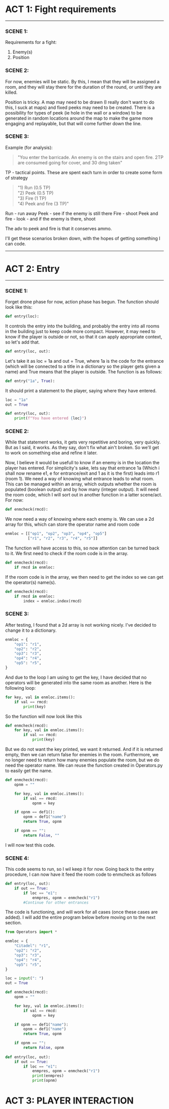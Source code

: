 # ACT 1: Fight requirements
---

### SCENE 1: 

Requirements for a fight:
1. Enemy(s)
2. Position

### SCENE 2:

For now, enemies will be static. By this, I mean that they will be assigned a room, and they will stay there for the duration of the round, or until they are killed.

Position is tricky. A map may need to be drawn (I really don't want to do this, I suck at maps) and fixed peeks may need to be created. There is a possibility for types of peek (ie hole in the wall or a window) to be generated in random locations around the map to make the game more engaging and replayable, but that will come further down the line.

### SCENE 3:

Example (for analysis):
> "You enter the barricade. An enemy is on the stairs and open fire. 2TP are consumed going for cover, and 30 dmg taken"

TP - tactical points. These are spent each turn in order to create some form of strategy

> "1) Run (0.5 TP)\
> "2) Peek (0.5 TP)\
> "3) Fire (1 TP)\
> "4) Peek and fire (3 TP)"

Run - run away
Peek - see if the enemy is still there 
Fire - shoot
Peek and fire - look - and if the enemy is there, shoot

The adv to peek and fire is that it conserves ammo.

I'll get these scenarios broken down, with the hopes of getting something I can code.

---
# ACT 2: Entry
---

### SCENE 1:

Forget drone phase for now, action phase has begun. The function should look like this:

```python
def entry(loc):
```

It controls the entry into the building, and probably the entry into all rooms in the building just to keep code more compact. However, it may need to know if the player is outside or not, so that it can apply appropriate context, so let's add that.

```python
def entry(loc, out):
```

Let's take it as loc = 1a and out = True, where 1a is the code for the entrance (which will be connected to a title in a dictionary so the player gets given a name) and True means that the player is outside. The function is as follows:

```python
def entry("1a", True):
```

It should print a statement to the player, saying where they have entered.

```python
loc = "1a"
out = True

def entry(loc, out):
    print(f"You have entered {loc}")
```

### SCENE 2:

While that statement works, it gets very repetitive and boring, very quickly. But as I said, it works. As they say, don't fix what ain't broken. So we'll get to work on something else and refine it later.

Now, I believe it would be usefull to know if an enemy is in the location the player has entered. For simplicity's sake, lets say that entrance 1a (Which i shall now rename e1, e for entrance/exit and 1 as it is the first) leads into r1 (room 1). We need a way of knowing what entrance leads to what room. This can be managed within an array, which outputs whether the room is populated (boolean output) and by how many (integer output). It will need the room code, which I will sort out in another function in a latter scene/act. For now:

```python
def enmcheck(rmcd):
```

We now need a way of knowing where each enemy is. We can use a 2d array for this, which can store the operator name and room code

```python
enmloc = [["op1", "op2", "op3", "op4", "op5"]
          ["r1", "r2", "r3", "r4", "r5"]]
```

The function will have access to this, so now attention can be turned back to it. We first need to check if the room code is in the array.

```python
def enmcheck(rmcd):
    if rmcd in enmloc:
```

If the room code is in the array, we then need to get the index so we can get the operator(s) name(s).

```python
def enmcheck(rmcd):
    if rmcd in enmloc:
        index = enmloc.index(rmcd)
```

### SCENE 3:

After testing, I found that a 2d array is not working nicely. I've decided to change it to a dictionary.

```python
enmloc = {
    "op1": "r1",
    "op2": "r2",
    "op3": "r3",
    "op4": "r4",
    "op5": "r5",
}
```

And due to the loop I am using to get the key, I have decided that no operators will be generated into the same room as another. Here is the following loop: 

```python
for key, val in enmloc.items():
    if val == rmcd:
        print(key) 
```

So the function will now look like this

```python
def enmcheck(rmcd):
    for key, val in enmloc.items():
        if val == rmcd:
            print(key) 
```

But we do not want the key printed, we want it returned. And if it is returned empty, then we can return false for enemies in the room. Furthermore, we no longer need to return how many enemies populate the room, but we do need the operator name. We can reuse the function created in Operators.py to easily get the name.

```python
def enmcheck(rmcd):
    opnm = ""

    for key, val in enmloc.items():
        if val == rmcd:
            opnm = key

    if opnm == def1():
        opnm = def1("name")
        return True, opnm

    if opnm == "":
        return False, ""
```

I will now test this code.

### SCENE 4:

This code seems to run, so I wil keep it for now. Going back to the entry procedure, I can now have it feed the room code to enmcheck as follows

```python
def entry(loc, out):
    if out == True:
        if loc == "e1":
            enmpres, opnm = enmcheck("r1")
        #Continue for other entrances
```

The code is functioning, and will work for all cases (once these cases are added). I will add the entire program below before moving on to the next section.

```python
from Operators import *

enmloc = {
    "Citadel": "r1",
    "op2": "r2",
    "op3": "r3",
    "op4": "r4",
    "op5": "r5",
}

loc = input(": ")
out = True

def enmcheck(rmcd):
    opnm = ""

    for key, val in enmloc.items():
        if val == rmcd:
            opnm = key

    if opnm == def1("name"):
        opnm = def1("name")
        return True, opnm

    if opnm == "":
        return False, opnm
    
def entry(loc, out):
    if out == True:
        if loc == "e1":
            enmpres, opnm = enmcheck("r1")
            print(enmpres)
            print(opnm)
```

# ACT 3: PLAYER INTERACTION

